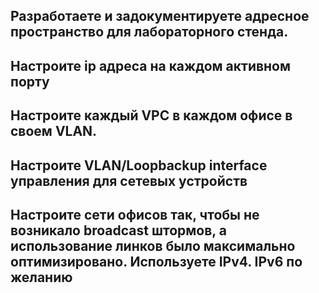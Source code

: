 ## Разработаете и задокументируете адресное пространство для лабораторного стенда.
## Настроите ip адреса на каждом активном порту
## Настроите каждый VPC в каждом офисе в своем VLAN.
## Настроите VLAN/Loopbackup interface управления для сетевых устройств
## Настроите сети офисов так, чтобы не возникало broadcast штормов, а использование линков было максимально оптимизировано. Используете IPv4. IPv6 по желанию
